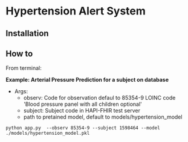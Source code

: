 # Hypertension Alert System

## Installation

## How to

From terminal:

**Example: Arterial Pressure Prediction for a subject on database**
   
- Args:
    - observ: Code for observation defaul to 85354-9 LOINC code  
      'Blood pressure panel with all children optional'
    - subject: Subject code in HAPI-FHIR test server
    - path to pretained model, default to models/hypertension_model
   
` python app.py  --observ 85354-9 --subject 1598464 --model ./models/hypertension_model.pkl `

